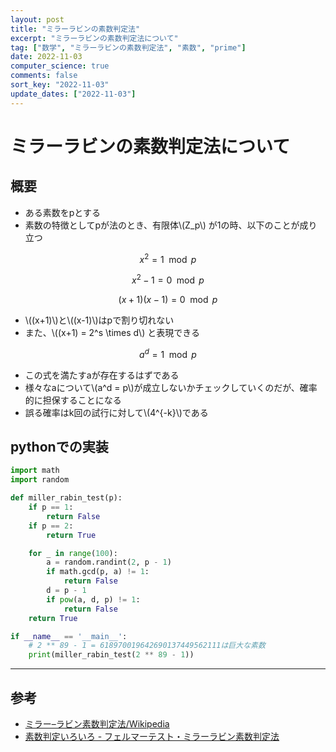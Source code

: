 ```yaml
---
layout: post
title: "ミラーラビンの素数判定法"
excerpt: "ミラーラビンの素数判定法について"
tag: ["数学", "ミラーラビンの素数判定法", "素数", "prime"]
date: 2022-11-03
computer_science: true
comments: false
sort_key: "2022-11-03"
update_dates: ["2022-11-03"]
---
```


# ミラーラビンの素数判定法について

## 概要
 - ある素数をpとする
 - 素数の特徴としてpが法のとき、有限体\\(Z_p\\) が1の時、以下のことが成り立つ

$$
x^2 = 1 \mod p
$$

$$
x^2 - 1 = 0 \mod p
$$

$$
(x+1)(x-1) = 0 \mod p
$$

 - \\((x+1)\\)と\\((x-1)\\)はpで割り切れない
 - また、\\((x+1) = 2^s \times d\\) と表現できる

$$
a^d = 1 \mod p
$$

 - この式を満たすaが存在するはずである
 - 様々なaについて\\(a^d = p\\)が成立しないかチェックしていくのだが、確率的に担保することになる
 - 誤る確率はk回の試行に対して\\(4^{-k}\\)である

## pythonでの実装

```python
import math
import random

def miller_rabin_test(p):
    if p == 1:
        return False
    if p == 2:
        return True

    for _ in range(100):
        a = random.randint(2, p - 1)
        if math.gcd(p, a) != 1:
            return False
        d = p - 1
        if pow(a, d, p) != 1:
            return False
    return True

if __name__ == '__main__':
    # 2 ** 89 - 1 = 618970019642690137449562111は巨大な素数
    print(miller_rabin_test(2 ** 89 - 1))
```

---

## 参考
 - [ミラー–ラビン素数判定法/Wikipedia](https://ja.wikipedia.org/wiki/%E3%83%9F%E3%83%A9%E3%83%BC%E2%80%93%E3%83%A9%E3%83%93%E3%83%B3%E7%B4%A0%E6%95%B0%E5%88%A4%E5%AE%9A%E6%B3%95)
 - [素数判定いろいろ - フェルマーテスト・ミラーラビン素数判定法](https://qiita.com/srtk86/items/609737d50c9ef5f5dc59)
